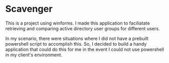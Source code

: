 # Scavenger

This is a project using winforms. I made this application to faciliatate retrieving and comparing active directory user groups for different users.

In my scenario, there were situations where I did not have a prebuilt powershell script to accomplish this. So, I decided to build a handy application that could do this for me in the event I could not use powershell in my client's environment.
